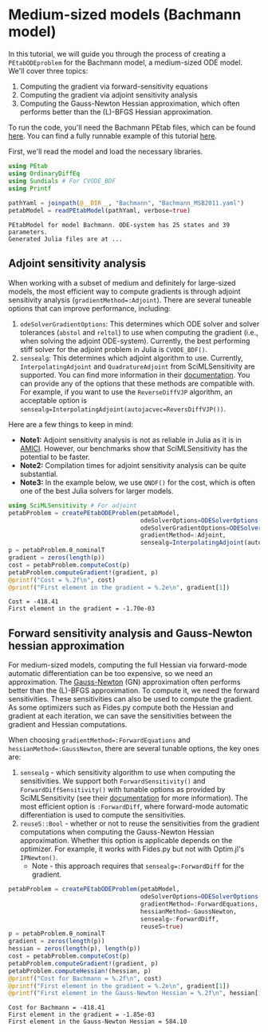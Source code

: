 # Medium-sized models (Bachmann model)

In this tutorial, we will guide you through the process of creating a `PEtabODEproblem` for the Bachmann model, a medium-sized ODE model. We'll cover three topics:

1. Computing the gradient via forward-sensitivity equations
2. Computing the gradient via adjoint sensitivity analysis
3. Computing the Gauss-Newton Hessian approximation, which often performs better than the (L)-BFGS Hessian approximation.

To run the code, you'll need the Bachmann PEtab files, which can be found [here](https://github.com/sebapersson/PEtab.jl/tree/main/examples/Bachmann). You can find a fully runnable example of this tutorial [here](https://github.com/sebapersson/PEtab.jl/tree/main/examples/Bachmann.jl).

First, we'll read the model and load the necessary libraries.

```julia
using PEtab
using OrdinaryDiffEq
using Sundials # For CVODE_BDF
using Printf
 
pathYaml = joinpath(@__DIR__, "Bachmann", "Bachmann_MSB2011.yaml") 
petabModel = readPEtabModel(pathYaml, verbose=true)
```

```
PEtabModel for model Bachmann. ODE-system has 25 states and 39 parameters.
Generated Julia files are at ...
```

## Adjoint sensitivity analysis

When working with a subset of medium and definitely for large-sized models, the most efficient way to compute gradients is through adjoint sensitivity analysis (`gradientMethod=:Adjoint`). There are several tuneable options that can improve performance, including:

1. `odeSolverGradientOptions`: This determines which ODE solver and solver tolerances (`abstol` and `reltol`) to use when computing the gradient (i.e., when solving the adjoint ODE-system). Currently, the best performing stiff solver for the adjoint problem in Julia is `CVODE_BDF()`.
2. `sensealg`: This determines which adjoint algorithm to use. Currently, `InterpolatingAdjoint` and `QuadratureAdjoint` from SciMLSensitivity are supported. You can find more information in their [documentation](https://github.com/SciML/SciMLSensitivity.jl). You can provide any of the options that these methods are compatible with. For example, if you want to use the `ReverseDiffVJP` algorithm, an acceptable option is `sensealg=InterpolatingAdjoint(autojacvec=ReversDiffVJP())`.

Here are a few things to keep in mind:

* **Note1:** Adjoint sensitivity analysis is not as reliable in Julia as it is in [AMICI](https://github.com/SciML/SciMLSensitivity.jl/issues/795). However, our benchmarks show that SciMLSensitivity has the potential to be faster.
* **Note2:** Compilation times for adjoint sensitivity analysis can be quite substantial.
* **Note3:** In the example below, we use `QNDF()` for the cost, which is often one of the best Julia solvers for larger models.

```julia
using SciMLSensitivity # For adjoint
petabProblem = createPEtabODEProblem(petabModel, 
                                     odeSolverOptions=ODESolverOptions(QNDF(), abstol=1e-8, reltol=1e-8), 
                                     odeSolverGradientOptions=ODESolverOptions(CVODE_BDF(), abstol=1e-8, reltol=1e-8),
                                     gradientMethod=:Adjoint, 
                                     sensealg=InterpolatingAdjoint(autojacvec=EnzymeVJP())) 
p = petabProblem.θ_nominalT 
gradient = zeros(length(p)) 
cost = petabProblem.computeCost(p)
petabProblem.computeGradient!(gradient, p)
@printf("Cost = %.2f\n", cost)
@printf("First element in the gradient = %.2e\n", gradient[1])
```

```
Cost = -418.41
First element in the gradient = -1.70e-03
```

## Forward sensitivity analysis and Gauss-Newton hessian approximation

For medium-sized models, computing the full Hessian via forward-mode automatic differentiation can be too expensive, so we need an approximation. The [Gauss-Newton](https://en.wikipedia.org/wiki/Gauss%E2%80%93Newton_algorithm) (GN) approximation often performs better than the (L)-BFGS approximation. To compute it, we need the forward sensitivities. These sensitivities can also be used to compute the gradient. As some optimizers such as Fides.py compute both the Hessian and gradient at each iteration, we can save the sensitivities between the gradient and Hessian computations.

When choosing `gradientMethod=:ForwardEquations` and `hessianMethod=:GaussNewton`, there are several tunable options, the key ones are:

1. `sensealg` - which sensitivity algorithm to use when computing the sensitivities. We support both `ForwardSensitivity()` and `ForwardDiffSensitivity()` with tunable options as provided by SciMLSensitivity (see their [documentation](https://github.com/SciML/SciMLSensitivity.jl) for more information). The most efficient option is `:ForwardDiff`, where forward-mode automatic differentiation is used to compute the sensitivities.
2. `reuseS::Bool` - whether or not to reuse the sensitivities from the gradient computations when computing the Gauss-Newton Hessian approximation. Whether this option is applicable depends on the optimizer. For example, it works with Fides.py but not with Optim.jl's `IPNewton()`.
   * Note - this approach requires that `sensealg=:ForwardDiff` for the gradient.

```julia
petabProblem = createPEtabODEProblem(petabModel, 
                                     odeSolverOptions=ODESolverOptions(QNDF(), abstol=1e-8, reltol=1e-8),
                                     gradientMethod=:ForwardEquations, 
                                     hessianMethod=:GaussNewton,
                                     sensealg=:ForwardDiff, 
                                     reuseS=true) 
p = petabProblem.θ_nominalT 
gradient = zeros(length(p)) 
hessian = zeros(length(p), length(p)) 
cost = petabProblem.computeCost(p)
petabProblem.computeGradient!(gradient, p)
petabProblem.computeHessian!(hessian, p)
@printf("Cost for Bachmann = %.2f\n", cost)
@printf("First element in the gradient = %.2e\n", gradient[1])
@printf("First element in the Gauss-Newton Hessian = %.2f\n", hessian[1, 1])
```

```
Cost for Bachmann = -418.41
First element in the gradient = -1.85e-03
First element in the Gauss-Newton Hessian = 584.10
```
